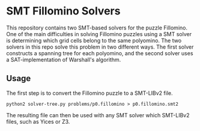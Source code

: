 # SMT Fillomino Solvers

This repository contains two SMT-based solvers for the puzzle Fillomino.
One of the main difficulties in solving Fillomino puzzles using a SMT solver
is determining which grid cells belong to the same polyomino.
The two solvers in this repo solve this problem in two different ways.
The first solver constructs a spanning tree for each polyomino,
and the second solver uses a SAT-implementation of Warshall's algorithm.

## Usage

The first step is to convert the Fillomino puzzle to a SMT-LIBv2 file.
```
python2 solver-tree.py problems/p0.fillomino > p0.fillomino.smt2
```

The resulting file can then be used with any SMT solver which SMT-LIBv2 files,
such as Yices or Z3.
